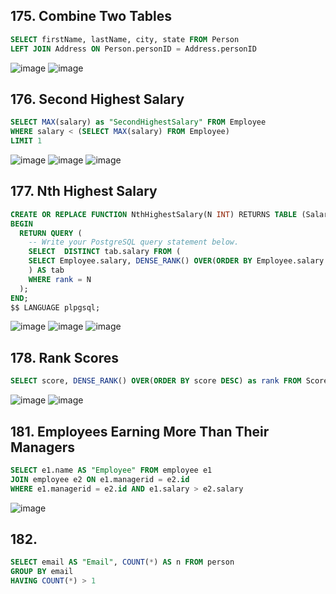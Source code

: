## 175. Combine Two Tables

```sql
SELECT firstName, lastName, city, state FROM Person
LEFT JOIN Address ON Person.personID = Address.personID
```
![image](https://github.com/Custodi4n/SQL_Practice/assets/113520737/21ec2e44-2c48-415d-9bc2-ff2b278a7c39)
![image](https://github.com/Custodi4n/SQL_Practice/assets/113520737/bb8b69ba-76e2-4d03-834f-3eff6bdd9098)


## 176. Second Highest Salary

```sql
SELECT MAX(salary) as "SecondHighestSalary" FROM Employee
WHERE salary < (SELECT MAX(salary) FROM Employee)
LIMIT 1
```
![image](https://github.com/Custodi4n/SQL_Practice/assets/113520737/ed62cd09-c747-4d59-97ab-1a77d2229b85)
![image](https://github.com/Custodi4n/SQL_Practice/assets/113520737/876ffe09-44ed-48bb-b8b0-a5fc2112b330)
![image](https://github.com/Custodi4n/SQL_Practice/assets/113520737/792b350e-1650-4937-addd-81d468da669a)


## 177. Nth Highest Salary

```sql
CREATE OR REPLACE FUNCTION NthHighestSalary(N INT) RETURNS TABLE (Salary INT) AS $$
BEGIN
  RETURN QUERY (
    -- Write your PostgreSQL query statement below.
    SELECT  DISTINCT tab.salary FROM (
    SELECT Employee.salary, DENSE_RANK() OVER(ORDER BY Employee.salary DESC) AS rank FROM Employee
    ) AS tab
    WHERE rank = N
  );
END;
$$ LANGUAGE plpgsql;
```
![image](https://github.com/Custodi4n/SQL_Practice/assets/113520737/07a4356c-e564-4880-8116-dee54056e1ef)
![image](https://github.com/Custodi4n/SQL_Practice/assets/113520737/2b65012a-2d5a-4e14-8b0c-9f3faac641a4)
![image](https://github.com/Custodi4n/SQL_Practice/assets/113520737/58218627-b8ee-4310-be76-621b57c5aa8d)


## 178. Rank Scores

```sql
SELECT score, DENSE_RANK() OVER(ORDER BY score DESC) as rank FROM Scores
```
![image](https://github.com/Custodi4n/SQL_Practice/assets/113520737/53f8de5f-a94a-4392-8e21-df58f274b48b)
![image](https://github.com/Custodi4n/SQL_Practice/assets/113520737/6da5ed7a-d972-4edd-b38a-fbae5c402c24)


## 181. Employees Earning More Than Their Managers

```sql
SELECT e1.name AS "Employee" FROM employee e1 
JOIN employee e2 ON e1.managerid = e2.id
WHERE e1.managerid = e2.id AND e1.salary > e2.salary
```
![image](https://github.com/Custodi4n/SQL_Practice/assets/113520737/4c29a73b-5d52-4ace-9943-adef5bd6adae)


## 182. 

```sql
SELECT email AS "Email", COUNT(*) AS n FROM person
GROUP BY email
HAVING COUNT(*) > 1
```
